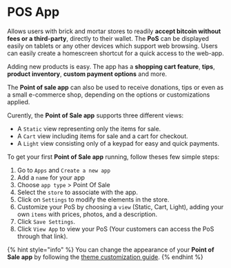 # POS App

Allows users with brick and mortar stores to readily **accept bitcoin without fees or a third-party**, directly to their wallet. The **PoS** can be displayed easily on tablets or any other devices which support web browsing. Users can easily create a homescreen shortcut for a quick access to the web-app.

Adding new products is easy. The app has a **shopping cart feature**, **tips**, **product inventory**, **custom payment options** and more.

The **Point of sale app** can also be used to receive donations, tips or even as a small e-commerce shop, depending on the options or customizations applied.

Curently, the **Point of Sale app** supports three different views:

* A `Static` view representing only the items for sale.
* A `Cart` view including items for sale and a cart for checkout.
* A `Light` view consisting only of a keypad for easy and quick payments.

To get your first **Point of Sale app** running, follow theses few simple steps:

1. Go to `Apps` and `Create a new app`
2. Add a `name` for your app
3. Choose `app type` > Point Of Sale
4. Select the `store` to associate with the app.
5. Click on `Settings` to modify the elements in the store.&#x20;
6. Customize your PoS by choosing a `view` (Static, Cart, Light), adding your own `items` with prices, photos, and a description.
7. Click `Save Settings`.
8. Click `View App` to view your PoS (Your customers can access the PoS through that link).

{% hint style="info" %}
You can change the appearance of your **Point of Sale app** by following the [theme customization guide](https://docs.btcpayserver.org/Development/Theme/).
{% endhint %}
